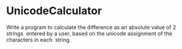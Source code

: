 # UnicodeCalculator
​Write a program to calculate the difference as an absolute value of 2 strings  entered by a user, based on the unicode assignment of the characters in each  string.
